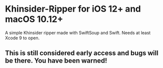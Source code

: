 # Khinsider-Ripper for iOS 12+ and macOS 10.12+

A simple Khinsider ripper made with SwiftSoup and Swift. Needs at least Xcode 9 to open.

## This is still considered early access and bugs will be there. You have been warned!
